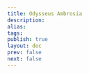 ```yaml
---
title: Odysseus Ambrosia
description: 
alias: 
tags: 
publish: true
layout: doc
prev: false
next: false
---
```

